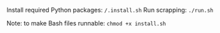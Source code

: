 Install required Python packages: `/.install.sh`
Run scrapping: `./run.sh`

Note: to make Bash files runnable: `chmod +x install.sh`
